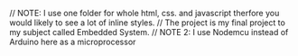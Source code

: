 // NOTE: I use one folder for whole html, css. and javascript therfore you would likely to see a lot of inline styles.
// The project is my final project to my subject called Embedded System. 
// NOTE 2: I use Nodemcu instead of Arduino here as a microprocessor

